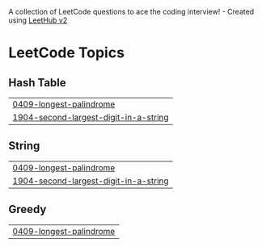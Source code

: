 A collection of LeetCode questions to ace the coding interview! - Created using [LeetHub v2](https://github.com/arunbhardwaj/LeetHub-2.0)
<!---LeetCode Topics Start-->
# LeetCode Topics
## Hash Table
|  |
| ------- |
| [0409-longest-palindrome](https://github.com/AswinDevarj/leetcode/tree/master/0409-longest-palindrome) |
| [1904-second-largest-digit-in-a-string](https://github.com/AswinDevarj/leetcode/tree/master/1904-second-largest-digit-in-a-string) |
## String
|  |
| ------- |
| [0409-longest-palindrome](https://github.com/AswinDevarj/leetcode/tree/master/0409-longest-palindrome) |
| [1904-second-largest-digit-in-a-string](https://github.com/AswinDevarj/leetcode/tree/master/1904-second-largest-digit-in-a-string) |
## Greedy
|  |
| ------- |
| [0409-longest-palindrome](https://github.com/AswinDevarj/leetcode/tree/master/0409-longest-palindrome) |
<!---LeetCode Topics End-->